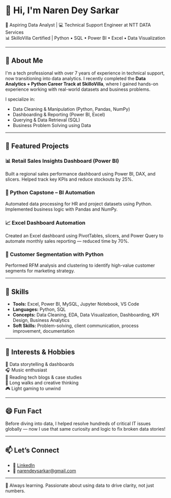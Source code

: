 # 👋 Hi, I'm Naren Dey Sarkar

🎯 Aspiring Data Analyst | 💻 Technical Support Engineer at NTT DATA Services  
📊 SkilloVilla Certified | Python • SQL • Power BI • Excel • Data Visualization

---

## 🚀 About Me

I'm a tech professional with over 7 years of experience in technical support, now transitioning into data analytics. I recently completed the **Data Analytics + Python Career Track at SkilloVilla**, where I gained hands-on experience working with real-world datasets and business problems.

I specialize in:
- Data Cleaning & Manipulation (Python, Pandas, NumPy)
- Dashboarding & Reporting (Power BI, Excel)
- Querying & Data Retrieval (SQL)
- Business Problem Solving using Data

---

## 📂 Featured Projects

### 📊 Retail Sales Insights Dashboard (Power BI)
Built a regional sales performance dashboard using Power BI, DAX, and slicers. Helped track key KPIs and reduce stockouts by 25%.

### 🧮 Python Capstone – BI Automation
Automated data processing for HR and project datasets using Python. Implemented business logic with Pandas and NumPy.

### 📈 Excel Dashboard Automation
Created an Excel dashboard using PivotTables, slicers, and Power Query to automate monthly sales reporting — reduced time by 70%.

### 🧠 Customer Segmentation with Python
Performed RFM analysis and clustering to identify high-value customer segments for marketing strategy.

---

## 💼 Skills

- **Tools:** Excel, Power BI, MySQL, Jupyter Notebook, VS Code  
- **Languages:** Python, SQL  
- **Concepts:** Data Cleaning, EDA, Data Visualization, Dashboarding, KPI Design, Business Analytics  
- **Soft Skills:** Problem-solving, client communication, process improvement, documentation

---

## 🧩 Interests & Hobbies

🎯 Data storytelling & dashboards  
🎧 Music enthusiast  
📘 Reading tech blogs & case studies  
🚶 Long walks and creative thinking  
🎮 Light gaming to unwind

---

## 😄 Fun Fact

Before diving into data, I helped resolve hundreds of critical IT issues globally — now I use that same curiosity and logic to fix broken data stories!

---

## 📫 Let’s Connect

- 🔗 [LinkedIn](https://www.linkedin.com/in/naren-dey-sarkar-a46258166)
- 📧 narendeysarkar@gmail.com

---

🌱 Always learning. Passionate about using data to drive clarity, not just numbers.
